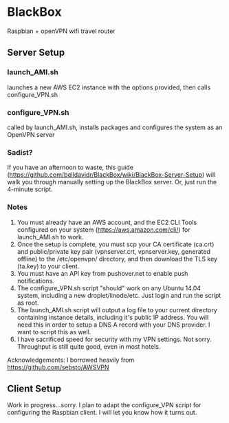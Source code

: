 # BlackBox
Raspbian + openVPN wifi travel router

## Server Setup

### launch_AMI.sh
launches a new AWS EC2 instance with the options provided, then calls configure_VPN.sh

### configure_VPN.sh
called by launch_AMI.sh, installs packages and configures the system as an OpenVPN server

### Sadist?
If you have an afternoon to waste, this guide (https://github.com/belldavidr/BlackBox/wiki/BlackBox-Server-Setup) will walk you through manually setting up the BlackBox server.  Or, just run the 4-minute script.

### Notes
1. You must already have an AWS account, and the EC2 CLI Tools configured on your system (https://aws.amazon.com/cli/) for launch_AMI.sh to work.
2. Once the setup is complete, you must scp your CA certificate (ca.crt) and public/private key pair (vpnserver.crt, vpnserver.key, generated offline) to the /etc/openvpn/ directory, and then download the TLS key (ta.key) to your client.
3. You must have an API key from pushover.net to enable push notifications.
4. The configure_VPN.sh script "should" work on any Ubuntu 14.04 system, including a new droplet/linode/etc. Just login and run the script as root.
5. The launch_AMI.sh script will output a log file to your current directory containing instance details, including it's public IP address. You will need this in order to setup a DNS A record with your DNS provider. I want to script this as well.
6. I have sacrificed speed for security with my VPN settings. Not sorry. Throughput is still quite good, even in most hotels.

Acknowledgements:
I borrowed heavily from https://github.com/sebsto/AWSVPN

## Client Setup
Work in progress...sorry. I plan to adapt the configure_VPN script for configuring the Raspbian client. I will let you know how it turns out.

